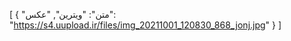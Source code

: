 [
  {
    "متن": "ویترین",
    "عکس": "https://s4.uupload.ir/files/img_20211001_120830_868_jonj.jpg"
  }
]
